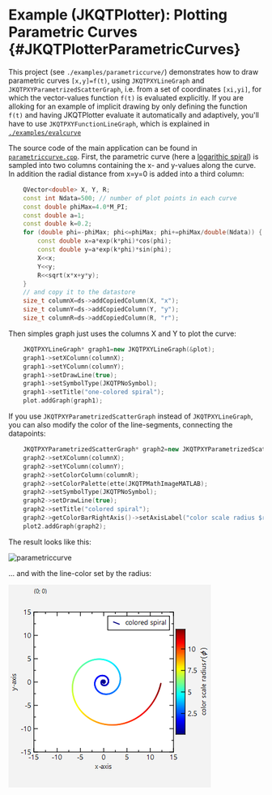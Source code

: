 # Example (JKQTPlotter): Plotting Parametric Curves                                      {#JKQTPlotterParametricCurves}


This project (see `./examples/parametriccurve/`) demonstrates how to draw parametric curves `[x,y]=f(t)`, using `JKQTPXYLineGraph` and `JKQTPXYParametrizedScatterGraph`, i.e. from a set of coordinates `[xi,yi]`, for which the vector-values function `f(t)` is evaluated explicitly.  If you are alloking for an example of implicit drawing by only defining the function `f(t)` and having JKQTPlotter evaluate it automatically and adaptively, you'll have to use `JKQTPXYFunctionLineGraph`, which is explained in [`./examples/evalcurve`](https://github.com/jkriege2/JKQtPlotter/tree/master/examples/evalcurve)

The source code of the main application can be found in  [`parametriccurve.cpp`](https://github.com/jkriege2/JKQtPlotter/tree/master/examples/parametriccurve/parametriccurve.cpp). First, the parametric curve (here a [logarithic spiral](https://en.wikipedia.org/wiki/Logarithmic_spiral)) is sampled into two columns containing the x- and y-values along the curve. In addition the radial distance from x=y=0 is added into a third column:
```.cpp
    QVector<double> X, Y, R;
    const int Ndata=500; // number of plot points in each curve
    const double phiMax=4.0*M_PI;
    const double a=1;
    const double k=0.2;
    for (double phi=-phiMax; phi<=phiMax; phi+=phiMax/double(Ndata)) {
        const double x=a*exp(k*phi)*cos(phi);
        const double y=a*exp(k*phi)*sin(phi);
        X<<x;
        Y<<y;
        R<<sqrt(x*x+y*y);
    }
    // and copy it to the datastore
    size_t columnX=ds->addCopiedColumn(X, "x");
    size_t columnY=ds->addCopiedColumn(Y, "y");
    size_t columnR=ds->addCopiedColumn(R, "r");
```


Then simples graph just uses the columns X and Y to plot the curve:
```.cpp
    JKQTPXYLineGraph* graph1=new JKQTPXYLineGraph(&plot);
    graph1->setXColumn(columnX);
    graph1->setYColumn(columnY);
    graph1->setDrawLine(true);
    graph1->setSymbolType(JKQTPNoSymbol);
    graph1->setTitle("one-colored spiral");
    plot.addGraph(graph1);
```
 
If you use `JKQTPXYParametrizedScatterGraph` instead of `JKQTPXYLineGraph`, you can also modify the color of the line-segments, connecting the datapoints:
```.cpp
    JKQTPXYParametrizedScatterGraph* graph2=new JKQTPXYParametrizedScatterGraph(&plot2);
    graph2->setXColumn(columnX);
    graph2->setYColumn(columnY);
    graph2->setColorColumn(columnR);
    graph2->setColorPalette(ette(JKQTPMathImageMATLAB);
    graph2->setSymbolType(JKQTPNoSymbol);
    graph2->setDrawLine(true);
    graph2->setTitle("colored spiral");
    graph2->getColorBarRightAxis()->setAxisLabel("color scale radius $r(\\phi)$");
    plot2.addGraph(graph2);
```

The result looks like this:

![parametriccurve](https://raw.githubusercontent.com/jkriege2/JKQtPlotter/master/screenshots/parametriccurve1.png)

... and with the line-color set by the radius:

![parametriccurve](https://raw.githubusercontent.com/jkriege2/JKQtPlotter/master/screenshots/parametriccurve2.png)



